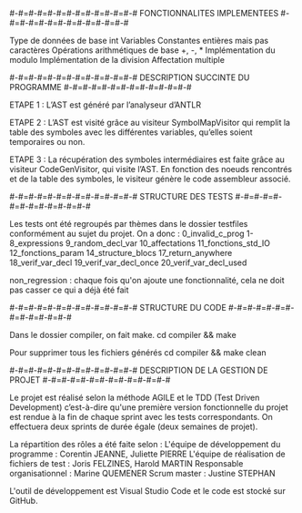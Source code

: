 
#-#=#-#=#-#=#-#=#-#=#-#=#-# FONCTIONNALITES IMPLEMENTEES #-#=#-#=#-#=#-#=#-#=#-#=#-#

Type de données de base int
Variables
Constantes entières mais pas caractères
Opérations arithmétiques de base +, -, *
Implémentation du modulo
Implémentation de la division
Affectation multiple



#-#=#-#=#-#=#-#=#-#=#-#=#-# DESCRIPTION SUCCINTE DU PROGRAMME #-#=#-#=#-#=#-#=#-#=#-#=#-#

ETAPE 1 :
L’AST est généré par l’analyseur d’ANTLR

ETAPE 2 :
L’AST est visité grâce au visiteur SymbolMapVisitor qui remplit la table des symboles avec les différentes variables, qu’elles soient temporaires ou non.

ETAPE 3 :
La récupération des symboles intermédiaires est faite grâce au visiteur CodeGenVisitor, qui visite l’AST. En fonction des noeuds rencontrés et de la table des symboles, le visiteur génère le code assembleur associé. 



#-#=#-#=#-#=#-#=#-#=#-#=#-# STRUCTURE DES TESTS #-#=#-#=#-#=#-#=#-#=#-#=#-#

Les tests ont été regroupés par thèmes dans le dossier testfiles conformément au sujet du projet. On a donc :
0_invalid_c_prog
1-8_expressions
9_random_decl_var
10_affectations
11_fonctions_std_IO
12_fonctions_param
14_structure_blocs
17_return_anywhere
18_verif_var_decl
19_verif_var_decl_once
20_verif_var_decl_used

non_regression : chaque fois qu'on ajoute une fonctionnalité, cela ne doit pas casser ce qui a déjà été fait



#-#=#-#=#-#=#-#=#-#=#-#=#-# STRUCTURE DU CODE #-#=#-#=#-#=#-#=#-#=#-#=#-#

Dans le dossier compiler, on fait make.
cd compiler && make

Pour supprimer tous les fichiers générés
cd compiler && make clean






#-#=#-#=#-#=#-#=#-#=#-#=#-# DESCRIPTION DE LA GESTION DE PROJET #-#=#-#=#-#=#-#=#-#=#-#=#-#

Le projet est réalisé selon la méthode AGILE et le TDD (Test Driven Development) c’est-à-dire qu'une première version fonctionnelle du projet est rendue à la fin de chaque sprint avec les tests correspondants. On effectuera deux sprints de durée égale (deux semaines de projet).

La répartition des rôles a été faite selon : 
L'équipe de développement du programme : Corentin JEANNE, Juliette PIERRE
L'équipe de réalisation de fichiers de test : Joris FELZINES, Harold MARTIN
Responsable organisationnel : Marine QUEMENER
Scrum master : Justine STEPHAN


L'outil de développement est Visual Studio Code et le code est stocké sur GitHub.

